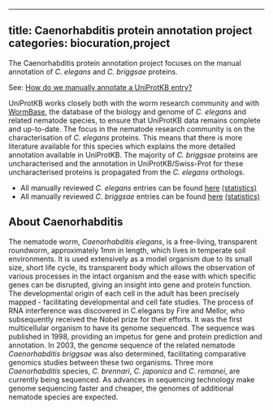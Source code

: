
---
title: Caenorhabditis protein annotation project
categories: biocuration,project
---

The Caenorhabditis protein annotation project focuses on the manual annotation of _C. elegans_ and _C. briggsae_ proteins.

See: [How do we manually annotate a UniProtKB entry?](http://www.uniprot.org/faq/45)

UniProtKB works closely both with the worm research community and with [WormBase](http://www.wormbase.org/), the database of the biology and genome of _C. elegans_ and related nematode species, to ensure that UniProtKB data remains complete and up-to-date. The focus in the nematode research community is on the characterisation of _C. elegans_ proteins. This means that there is more literature available for this species which explains the more detailed annotation available in UniProtKB. The majority of _C. briggsae_ proteins are uncharacterised and the annotation in UniProtKB/Swiss-Prot for these uncharacterised proteins is propagated from the _C. elegans_ orthologs.

*   All manually reviewed _C. elegans_ entries can be found [here](http://www.uniprot.org/uniprot/?query=organism:6239+AND+reviewed:yes) [(statistics)](http://www.uniprot.org/biocuration%5Fproject/Caenorhabditis/statistics/#Caenorhabditiselegans)
*   All manually reviewed _C. briggsae_ entries can be found [here](http://www.uniprot.org/uniprot/?query=organism:6238+AND+reviewed:yes) [(statistics)](http://www.uniprot.org/biocuration%5Fproject/Caenorhabditis/statistics/#Caenorhabditisbriggsae)

About Caenorhabditis
--------------------

The nematode worm, _Caenorhabditis elegans_, is a free-living, transparent roundworm, approximately 1mm in length, which lives in temperate soil environments. It is used extensively as a model organism due to its small size, short life cycle, its transparent body which allows the observation of various processes in the intact organism and the ease with which specific genes can be disrupted, giving an insight into gene and protein function. The developmental origin of each cell in the adult has been precisely mapped - facilitating developmental and cell fate studies. The process of RNA interference was discovered in C.elegans by Fire and Mellor, who subsequently received the Nobel prize for their efforts. It was the first multicellular organism to have its genome sequenced. The sequence was published in 1998, providing an impetus for gene and protein prediction and annotation. In 2003, the genome sequence of the related nematode _Caenorhabditis briggsae_ was also determined, facilitating comparative genomics studies between these two organisms. Three more _Caenorhabditis_ species, _C. brennari_, _C. japonica_ and _C. remanei_, are currently being sequenced. As advances in sequencing technology make genome sequencing faster and cheaper, the genomes of additional nematode species are expected.
        